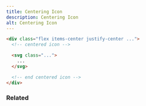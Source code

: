```yaml
---
title: Centering Icon
description: Centering Icon
alt: Centering Icon
---
```


<base-snippet :centered_preview="false" custom_preview_class="h-56 flex items-center justify-center bg-indigo-50">

  <template v-slot:preview>
    <!-- centering icon -->
    <div class="w-40 h-40 bg-white rounded-full flex items-center justify-center">
      <svg xmlns="http://www.w3.org/2000/svg" class="h-20 w-20" fill="none" viewBox="0 0 24 24" stroke="currentColor">
        <path stroke-linecap="round" stroke-linejoin="round" stroke-width="2" d="M13 7h8m0 0v8m0-8l-8 8-4-4-6 6" />
      </svg>
    </div>
    <!-- end centering icon -->
  </template>

  ```html
  <div class="flex items-center justify-center ...">
    <!-- centered icon -->

    <svg class="...">
      ...
    </svg>

    <!-- end centered icon -->
  </div>
  ```

  <template v-slot:source>
    <a class="btn btn-primary btn-lg" href="https://play.tailwindcss.com/j72c79I1Mr">Live Edit</a>
  </template>

</base-snippet>

<h3 class="section-header">Related</h3>

<div class="flex flex-wrap">
  <card-avatar></card-avatar>
  <card-avatar-stack></card-avatar-stack>
  <card-avatar-initial></card-avatar-initial>
</div>